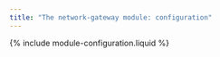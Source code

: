 ```yaml
---
title: "The network-gateway module: configuration"
---
```


{% include module-configuration.liquid %}
